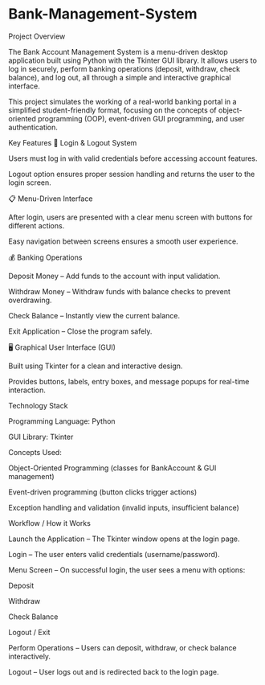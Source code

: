 # Bank-Management-System


Project Overview

The Bank Account Management System is a menu-driven desktop application built using Python with the Tkinter GUI library.
It allows users to log in securely, perform banking operations (deposit, withdraw, check balance), and log out, all through a simple and interactive graphical interface.

This project simulates the working of a real-world banking portal in a simplified student-friendly format, focusing on the concepts of object-oriented programming (OOP), event-driven GUI programming, and user authentication.

Key Features
🔐 Login & Logout System

Users must log in with valid credentials before accessing account features.

Logout option ensures proper session handling and returns the user to the login screen.

📋 Menu-Driven Interface

After login, users are presented with a clear menu screen with buttons for different actions.

Easy navigation between screens ensures a smooth user experience.

💰 Banking Operations

Deposit Money – Add funds to the account with input validation.

Withdraw Money – Withdraw funds with balance checks to prevent overdrawing.

Check Balance – Instantly view the current balance.

Exit Application – Close the program safely.

🖥 Graphical User Interface (GUI)

Built using Tkinter for a clean and interactive design.

Provides buttons, labels, entry boxes, and message popups for real-time interaction.

Technology Stack

Programming Language: Python

GUI Library: Tkinter

Concepts Used:

Object-Oriented Programming (classes for BankAccount & GUI management)

Event-driven programming (button clicks trigger actions)

Exception handling and validation (invalid inputs, insufficient balance)

Workflow / How it Works

Launch the Application – The Tkinter window opens at the login page.

Login – The user enters valid credentials (username/password).

Menu Screen – On successful login, the user sees a menu with options:

Deposit

Withdraw

Check Balance

Logout / Exit

Perform Operations – Users can deposit, withdraw, or check balance interactively.

Logout – User logs out and is redirected back to the login page.
